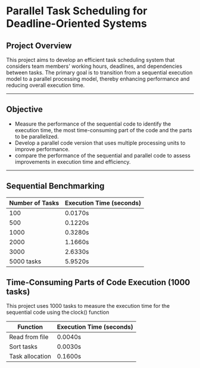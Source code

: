 # Parallel Task Scheduling for Deadline-Oriented Systems

## Project Overview

This project aims to develop an efficient task scheduling system that considers team members' working hours, deadlines, and dependencies between tasks. The primary goal is to transition from a sequential execution model to a parallel processing model, thereby enhancing performance and reducing overall execution time.

---

##  Objective 

- Measure the performance of the sequential code to identify the execution time, the most time-consuming part of the code and the parts to be parallelized.
- Develop a parallel code version that uses multiple processing units to improve performance. 
- compare the performance of the sequential and parallel code to assess improvements in execution time and efficiency.
 
---

## Sequential Benchmarking 

| Number of Tasks | Execution Time (seconds) |
|------------------|--------------------------|
| 100              | 0.0170s                  |
| 500              | 0.1220s                  |
| 1000             | 0.3280s                  |
| 2000             | 1.1660s                  |
| 3000             | 2.6330s                  |
| 5000 tasks       | 5.9520s                  |

## Time-Consuming Parts of Code Execution (1000 tasks)
This project uses 1000 tasks to measure the execution time for the sequential code using the clock() function

| Function          | Execution Time (seconds) |
|-------------------|--------------------------|
| Read from file    | 0.0040s                  |
| Sort tasks        | 0.0030s                  |
| Task allocation   | 0.1600s                  |
